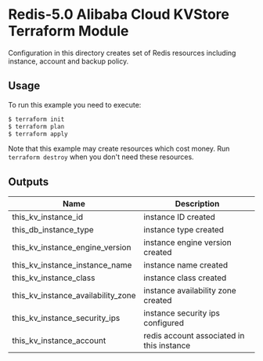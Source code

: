 # Redis-5.0 Alibaba Cloud KVStore Terraform Module

Configuration in this directory creates set of Redis resources including  instance,  account and backup policy.

## Usage

To run this example you need to execute:

```bash
$ terraform init
$ terraform plan
$ terraform apply
```

Note that this example may create resources which cost money. Run `terraform destroy` when you don't need these resources.

<!-- BEGINNING OF PRE-COMMIT-TERRAFORM DOCS HOOK -->

## Outputs

| Name | Description |
|------|-------------|
| this_kv_instance_id     |        instance ID created     |
| this_db_instance_type     |    instance type created         |
| this_kv_instance_engine_version     |   instance engine version created          |
| this_kv_instance_instance_name     |     instance name created        |
| this_kv_instance_class     |      instance class created       |
| this_kv_instance_availability_zone     |       instance availability zone  created      |
| this_kv_instance_security_ips     |    instance security ips configured         |
| this_kv_instance_account     |    redis account associated in this instance          |

<!-- END OF PRE-COMMIT-TERRAFORM DOCS HOOK -->
